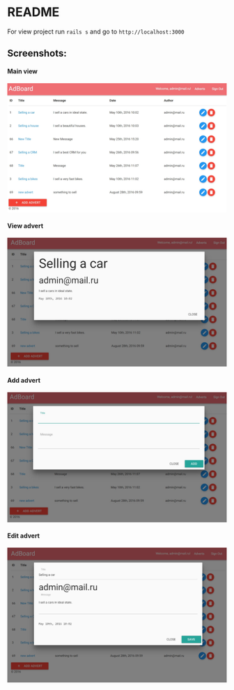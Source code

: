 # README

For view project run `rails s` and go to `http://localhost:3000`

## Screenshots:

#### Main view
![Main](img_for_github/Adboard-Main.jpg)

#### View advert
![View_advert](img_for_github/Adboard-View_advert.jpg)

#### Add advert
![Add_advert](img_for_github/Adboard-Add_advert.jpg)

#### Edit advert
![Edit_advert](img_for_github/Adboard-Edit_advert.jpg)